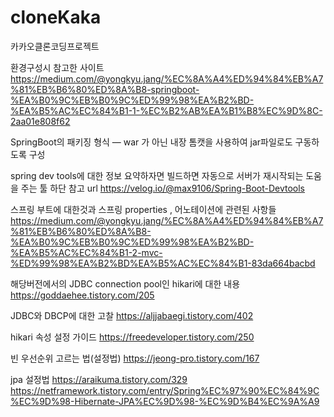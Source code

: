 # cloneKaka
카카오클론코딩프로젝트

환경구성시 참고한 사이트
https://medium.com/@yongkyu.jang/%EC%8A%A4%ED%94%84%EB%A7%81%EB%B6%80%ED%8A%B8-springboot-%EA%B0%9C%EB%B0%9C%ED%99%98%EA%B2%BD-%EA%B5%AC%EC%84%B1-1-%EC%B2%AB%EA%B1%B8%EC%9D%8C-2aa01e808f62

SpringBoot의 패키징 형식 — war 가 아닌 내장 톰캣을 사용하여 jar파일로도 구동하도록 구성

spring dev tools에 대한 정보
요약하자면 빌드하면 자동으로 서버가 재시작되는 도움을 주는 툴 하단 참고 url
https://velog.io/@max9106/Spring-Boot-Devtools

스프링 부트에 대한것과 스프링 properties , 어노테이션에 관련된 사항들
https://medium.com/@yongkyu.jang/%EC%8A%A4%ED%94%84%EB%A7%81%EB%B6%80%ED%8A%B8-%EA%B0%9C%EB%B0%9C%ED%99%98%EA%B2%BD-%EA%B5%AC%EC%84%B1-2-mvc-%ED%99%98%EA%B2%BD%EA%B5%AC%EC%84%B1-83da664bacbd

해당버전에서의 JDBC connection pool인 hikari에 대한 내용
https://goddaehee.tistory.com/205

JDBC와 DBCP에 대한 고찰
https://aljjabaegi.tistory.com/402

hikari 속성 설정 가이드
https://freedeveloper.tistory.com/250


빈 우선순위 고르는 법(설정법)
https://jeong-pro.tistory.com/167

jpa 설정법
https://araikuma.tistory.com/329
https://netframework.tistory.com/entry/Spring%EC%97%90%EC%84%9C%EC%9D%98-Hibernate-JPA%EC%9D%98-%EC%9D%B4%EC%9A%A9
